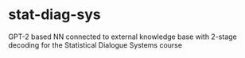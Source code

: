 # stat-diag-sys
GPT-2 based NN connected to external knowledge base with 2-stage decoding for the Statistical Dialogue Systems course
